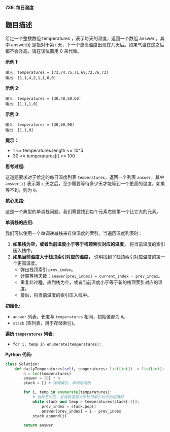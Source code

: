 **739. 每日温度**

## 题目描述

给定一个整数数组 temperatures ，表示每天的温度，返回一个数组 answer ，其中 answer[i] 是指对于第 i 天，下一个更高温度出现在几天后。如果气温在这之后都不会升高，请在该位置用 0 来代替。

**示例 1:**
```
输入: temperatures = [73,74,75,71,69,72,76,73]
输出: [1,1,4,2,1,1,0,0]
```

**示例 2:**
```
输入: temperatures = [30,40,50,60]
输出: [1,1,1,0]
```

**示例 3:**
```
输入: temperatures = [30,60,90]
输出: [1,1,0]
```

**提示：**
- 1 <= temperatures.length <= 10^5
- 30 <= temperatures[i] <= 100



**思考过程:**

这道题要求对于给定的每日温度列表 `temperatures`，返回一个列表 `answer`，其中 `answer[i]` 表示第 `i` 天之后，至少需要等待多少天才能等到一个更高的温度。如果等不到，则为 `0`。

**核心思路:**

这是一个典型的单调栈问题。我们需要找到每个元素右侧第一个比它大的元素。

**单调栈的应用:**

我们可以使用一个单调递减栈来存储温度的索引。当遍历温度列表时：
1.  **如果栈为空，或者当前温度小于等于栈顶索引对应的温度，** 将当前温度的索引压入栈中。
2.  **如果当前温度大于栈顶索引对应的温度，** 说明找到了栈顶索引对应温度的第一个更高温度。
    -   弹出栈顶索引 `prev_index`。
    -   计算等待天数：`answer[prev_index] = current_index - prev_index`。
    -   重复此过程，直到栈为空，或者当前温度小于等于新的栈顶索引对应的温度。
    -   最后，将当前温度的索引压入栈中。

**初始化:**

-   `answer` 列表，长度与 `temperatures` 相同，初始值都为 `0`。
-   `stack` (空列表，用于存储索引)。

**遍历 `temperatures` 列表:**

-   `for i, temp in enumerate(temperatures):`

**Python 代码:**

```python
class Solution:
    def dailyTemperatures(self, temperatures: list[int]) -> list[int]:
        n = len(temperatures)
        answer = [0] * n
        stack = [] # 存储索引，单调递减栈

        for i, temp in enumerate(temperatures):
            # 当栈不为空，且当前温度大于栈顶索引对应的温度时
            while stack and temp > temperatures[stack[-1]]:
                prev_index = stack.pop()
                answer[prev_index] = i - prev_index
            stack.append(i)
        
        return answer
```
